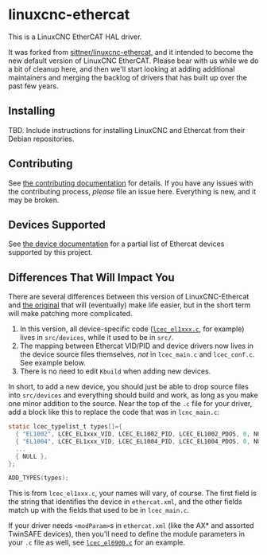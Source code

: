# linuxcnc-ethercat

This is a LinuxCNC EtherCAT HAL driver.

It was forked from
[sittner/linuxcnc-ethercat](https://github.com/sittner/linuxcnc-ethercat),
and it intended to become the new default version of LinuxCNC
EtherCAT.  Please bear with us while we do a bit of cleanup here, and
then we'll start looking at adding additional maintainers and merging
the backlog of drivers that has built up over the past few years.

## Installing

TBD.  Include instructions for installing LinuxCNC and Ethercat from
their Debian repositories.

## Contributing

See [the contributing documentation](CONTRIBUTING.md) for details.  If
you have any issues with the contributing process, *please* file an
issue here.  Everything is new, and it may be broken.


## Devices Supported

See [the device documentation](documentation/DEVICES.md) for a partial
list of Ethercat devices supported by this project.


## Differences That Will Impact You

There are several differences between this version of
LinuxCNC-Ethercat and [the
original](https://github.com/sittner/linuxcnc-ethercat) that will
(eventually) make life easier, but in the short term will make
patching more complicated.

1. In this version, all device-specific code
([`lcec_el1xxx.c`](src/devices/lcec_el1xxx.c), for example) lives in
`src/devices`, while it used to be in `src/`.
2. The mapping between Ethercat VID/PID and device drivers now lives
   in the device source files themselves, *not* in `lcec_main.c` and
   `lcec_conf.c`.  See example below.
3. There is no need to edit `Kbuild` when adding new devices.

In short, to add a new device, you should just be able to drop source
files into `src/devices` and everything should build and work, as long
as you make one minor addition to the source.  Near the top of the
`.c` file for your driver, add a block like this to replace the code
that was in `lcnc_main.c`:

```c
static lcec_typelist_t types[]={
  { "EL1002", LCEC_EL1xxx_VID, LCEC_EL1002_PID, LCEC_EL1002_PDOS, 0, NULL, lcec_el1xxx_init},
  { "EL1004", LCEC_EL1xxx_VID, LCEC_EL1004_PID, LCEC_EL1004_PDOS, 0, NULL, lcec_el1xxx_init},
  ...
  { NULL },
};

ADD_TYPES(types);
```

This is from `lcec_el1xxx.c`, your names will vary, of course.  The
first field is the string that identifies the device in
`ethercat.xml`, and the other fields match up with the fields that
used to be in `lcec_main.c`.

If your driver needs `<modParam>`s in `ethercat.xml` (like the AX* and
assorted TwinSAFE devices), then you'll need to define the module
parameters in your `.c` file as well, see
[`lcec_el6900.c`](src/devices/lcec_el6900.c) for an example.
